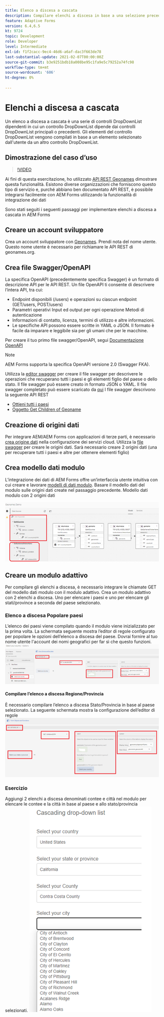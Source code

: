 ```yaml
---
title: Elenco a discesa a cascata
description: Compilare elenchi a discesa in base a una selezione precedente di elenchi a discesa.
feature: Adaptive Forms
version: 6.4,6.5
kt: 9724
topic: Development
role: Developer
level: Intermediate
exl-id: f1f2cacc-9ec4-46d6-a6af-dac3f663de78
last-substantial-update: 2021-02-07T00:00:00Z
source-git-commit: b3e9251bdb18a008be95c1fa9e5c79252a74fc98
workflow-type: tm+mt
source-wordcount: '606'
ht-degree: 0%

---
```


# Elenchi a discesa a cascata

Un elenco a discesa a cascata è una serie di controlli DropDownList dipendenti in cui un controllo DropDownList dipende dai controlli DropDownList principali o precedenti. Gli elementi del controllo DropDownList vengono compilati in base a un elemento selezionato dall&#39;utente da un altro controllo DropDownList.

## Dimostrazione del caso d’uso

>[!VIDEO](https://video.tv.adobe.com/v/340344?quality=12&learn=on)

Ai fini di questa esercitazione, ho utilizzato [API REST Geonames](http://api.geonames.org/) dimostrare questa funzionalità.
Esistono diverse organizzazioni che forniscono questo tipo di servizio e, purché abbiano ben documentato API REST, è possibile integrarsi facilmente con AEM Forms utilizzando la funzionalità di integrazione dei dati

Sono stati seguiti i seguenti passaggi per implementare elenchi a discesa a cascata in AEM Forms

## Creare un account sviluppatore

Crea un account sviluppatore con [Geonames](https://www.geonames.org/login). Prendi nota del nome utente. Questo nome utente è necessario per richiamare le API REST di geonames.org.

## Crea file Swagger/OpenAPI

La specifica OpenAPI (precedentemente specifica Swagger) è un formato di descrizione API per le API REST. Un file OpenAPI ti consente di descrivere l’intera API, tra cui:

* Endpoint disponibili (/users) e operazioni su ciascun endpoint (GET/users, POST/users)
* Parametri operativi Input ed output per ogni operazione Metodi di autenticazione
* Informazioni di contatto, licenza, termini di utilizzo e altre informazioni.
* Le specifiche API possono essere scritte in YAML o JSON. Il formato è facile da imparare e leggibile sia per gli umani che per le macchine.

Per creare il tuo primo file swagger/OpenAPI, segui [Documentazione OpenAPI](https://swagger.io/docs/specification/2-0/basic-structure/)

>[!NOTE]
> AEM Forms supporta la specifica OpenAPI versione 2.0 (Swagger FKA).

Utilizza la [editor swagger](https://editor.swagger.io/) per creare il file swagger per descrivere le operazioni che recuperano tutti i paesi e gli elementi figlio del paese o dello stato. Il file swagger può essere creato in formato JSON o YAML. Il file swagger completato può essere scaricato da [qui](assets/swagger-files.zip)
I file swagger descrivono la seguente API REST
* [Ottieni tutti i paesi](http://api.geonames.org/countryInfoJSON?username=yourusername)
* [Oggetto Get Children of Geoname](http://api.geonames.org/childrenJSON?formatted=true&amp;geonameId=6252001&amp;username=yourusername)

## Creazione di origini dati

Per integrare AEM/AEM Forms con applicazioni di terze parti, è necessario [crea origine dati](https://experienceleague.adobe.com/docs/experience-manager-learn/forms/ic-web-channel-tutorial/parttwo.html) nella configurazione dei servizi cloud. Utilizza la [file swagger](assets/swagger-files.zip) per creare le origini dati.
Sarà necessario creare 2 origini dati (una per recuperare tutti i paesi e altre per ottenere elementi figlio)


## Crea modello dati modulo

L’integrazione dei dati di AEM Forms offre un’interfaccia utente intuitiva con cui creare e lavorare [modelli di dati modulo](https://experienceleague.adobe.com/docs/experience-manager-65/forms/form-data-model/create-form-data-models.html). Basare il modello dati del modulo sulle origini dati create nel passaggio precedente. Modello dati modulo con 2 origini dati

![fdm](assets/geonames-fdm.png)


## Creare un modulo adattivo

Per compilare gli elenchi a discesa, è necessario integrare le chiamate GET del modello dati modulo con il modulo adattivo.
Crea un modulo adattivo con 2 elenchi a discesa. Uno per elencare i paesi e uno per elencare gli stati/province a seconda del paese selezionato.

### Elenco a discesa Popolare paesi

L’elenco dei paesi viene compilato quando il modulo viene inizializzato per la prima volta. La schermata seguente mostra l’editor di regole configurato per popolare le opzioni dell’elenco a discesa del paese. Dovrai fornire al tuo nome utente l&#39;account dei nomi geografici per far sì che questo funzioni.
![paesi](assets/get-countries-rule-editor.png)

#### Compilare l’elenco a discesa Regione/Provincia

È necessario compilare l’elenco a discesa Stato/Provincia in base al paese selezionato. La seguente schermata mostra la configurazione dell’editor di regole
![provincia-opzioni](assets/state-province-options.png)

### Esercizio

Aggiungi 2 elenchi a discesa denominati contee e città nel modulo per elencare le contee e la città in base al paese e allo stato/provincia selezionati.
![esercizio](assets/cascading-drop-down-exercise.png)
